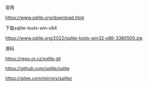 官网

https://www.sqlite.org/download.html

下载sqlite-tools-win-x64

https://www.sqlite.org/2022/sqlite-tools-win32-x86-3380500.zip



源码

https://repo.or.cz/sqlite.git

https://github.com/sqlite/sqlite

https://gitee.com/mirrors/sqlite/

